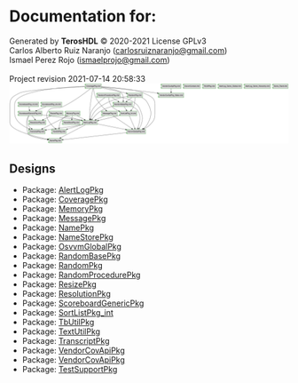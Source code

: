 # Documentation for: 

Generated by **TerosHDL** © 2020-2021 License GPLv3<br>Carlos Alberto Ruiz Naranjo (carlosruiznaranjo@gmail.com)<br>Ismael Perez Rojo (ismaelprojo@gmail.com)<br><br>Project revision 2021-07-14 20:58:33
![system](./doc_internal/dependency_graph.svg "System")
## Designs

- Package: [AlertLogPkg ](./doc_internal/AlertLogPkg.md)
- Package: [CoveragePkg ](./doc_internal/CoveragePkg.md)
- Package: [MemoryPkg ](./doc_internal/MemoryPkg.md)
- Package: [MessagePkg ](./doc_internal/MessagePkg.md)
- Package: [NamePkg ](./doc_internal/NamePkg.md)
- Package: [NameStorePkg ](./doc_internal/NameStorePkg.md)
- Package: [OsvvmGlobalPkg ](./doc_internal/OsvvmGlobalPkg.md)
- Package: [RandomBasePkg ](./doc_internal/RandomBasePkg.md)
- Package: [RandomPkg ](./doc_internal/RandomPkg.md)
- Package: [RandomProcedurePkg ](./doc_internal/RandomProcedurePkg.md)
- Package: [ResizePkg ](./doc_internal/ResizePkg.md)
- Package: [ResolutionPkg ](./doc_internal/ResolutionPkg.md)
- Package: [ScoreboardGenericPkg ](./doc_internal/ScoreboardGenericPkg.md)
- Package: [SortListPkg_int ](./doc_internal/SortListPkg_int.md)
- Package: [TbUtilPkg ](./doc_internal/TbUtilPkg.md)
- Package: [TextUtilPkg ](./doc_internal/TextUtilPkg.md)
- Package: [TranscriptPkg ](./doc_internal/TranscriptPkg.md)
- Package: [VendorCovApiPkg ](./doc_internal/VendorCovApiPkg.md)
- Package: [VendorCovApiPkg ](./doc_internal/VendorCovApiPkg_Aldec.md)
- Package: [TestSupportPkg ](./doc_internal/Demo_Rand.md)

